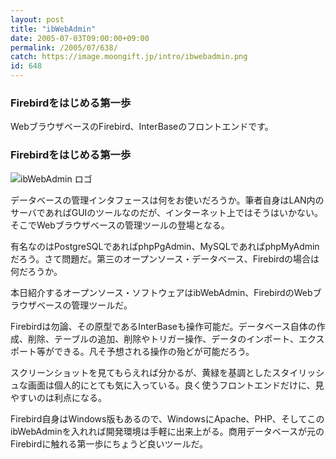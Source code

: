```yaml
---
layout: post
title: "ibWebAdmin"
date: 2005-07-03T09:00:00+09:00
permalink: /2005/07/638/
catch: https://image.moongift.jp/intro/ibwebadmin.png
id: 648
---
```

### Firebirdをはじめる第一歩
  
WebブラウザベースのFirebird、InterBaseのフロントエンドです。  
<!--more-->  

### Firebirdをはじめる第一歩
  

![ibWebAdmin ロゴ](https://image.moongift.jp/intro/ibwebadmin.png "ibWebAdmin ロゴ")

  

データベースの管理インタフェースは何をお使いだろうか。筆者自身はLAN内のサーバであればGUIのツールなのだが、インターネット上ではそうはいかない。そこでWebブラウザベースの管理ツールの登場となる。

  

有名なのはPostgreSQLであればphpPgAdmin、MySQLであればphpMyAdminだろう。さて問題だ。第三のオープンソース・データベース、Firebirdの場合は何だろうか。

  

本日紹介するオープンソース・ソフトウェアはibWebAdmin、FirebirdのWebブラウザベースの管理ツールだ。

  

Firebirdは勿論、その原型であるInterBaseも操作可能だ。データベース自体の作成、削除、テーブルの追加、削除やトリガー操作、データのインポート、エクスポート等ができる。凡そ予想される操作の殆どが可能だろう。

  

スクリーンショットを見てもらえれば分かるが、黄緑を基調としたスタイリッシュな画面は個人的にとても気に入っている。良く使うフロントエンドだけに、見やすいのは利点になる。

  

Firebird自身はWindows版もあるので、WindowsにApache、PHP、そしてこのibWebAdminを入れれば開発環境は手軽に出来上がる。商用データベースが元のFirebirdに触れる第一歩にちょうど良いツールだ。

